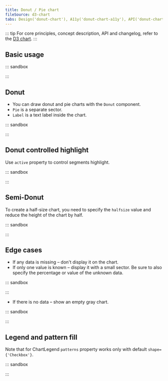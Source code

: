 ```yaml
---
title: Donut / Pie chart
fileSource: d3-chart
tabs: Design('donut-chart'), A11y('donut-chart-a11y'), API('donut-chart-api'), Examples('donut-chart-d3-code'), Changelog('d3-chart-changelog')
---
```


::: tip
For core principles, concept description, API and changelog, refer to the [D3 chart](/data-display/d3-chart/d3-chart).
:::

## Basic usage

::: sandbox

<script lang="tsx">
  export Demo from './examples/basic-usage.tsx';
</script>

:::

## Donut

- You can draw donut and pie charts with the `Donut` component.
- `Pie` is a separate sector.
- `Label` is a text label inside the chart.

::: sandbox

<script lang="tsx">
  export Demo from './examples/donut.tsx';
</script>

:::

## Donut controlled highlight

Use `active` property to control segments highlight.

::: sandbox

<script lang="tsx">
  export Demo from './examples/donut-controlled-highlight.tsx';
</script>

:::

## Semi-Donut

To create a half-size chart, you need to specify the `halfsize` value and reduce the height of the chart by half.

::: sandbox

<script lang="tsx">
  export Demo from './examples/semi-donut.tsx';
</script>

:::

## Edge cases

- If any data is missing – don't display it on the chart.
- If only one value is known – display it with a small sector. Be sure to also specify the percentage or value of the unknown data.

::: sandbox

<script lang="tsx">
  export Demo from './examples/edge-cases.tsx';
</script>

:::

- If there is no data – show an empty gray chart.

::: sandbox

<script lang="tsx">
  export Demo from './examples/edge-cases.tsx';
</script>

:::

## Legend and pattern fill

Note that for ChartLegend `patterns` property works only with default `shape={'Checkbox'}`.

::: sandbox

<script lang="tsx">
  export Demo from './examples/legend-and-pattern-fill.tsx';
</script>

:::
